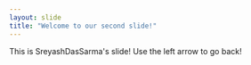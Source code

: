 ```yaml
---
layout: slide
title: "Welcome to our second slide!"
---
```

This is SreyashDasSarma's slide!
Use the left arrow to go back!
